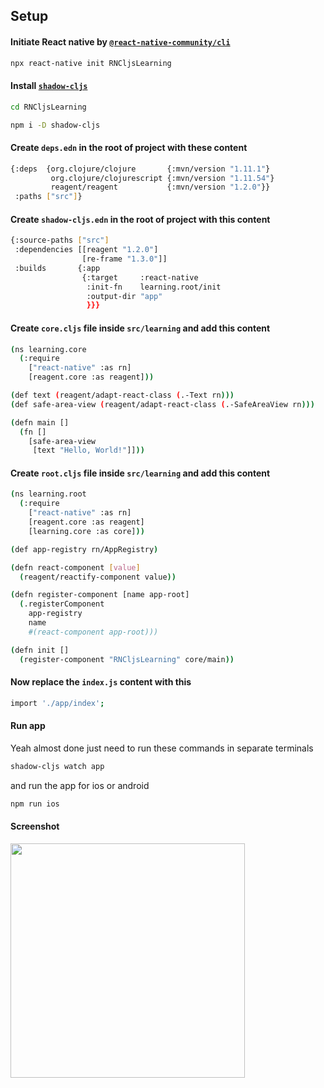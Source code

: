 
## Setup

#### Initiate React native by [`@react-native-community/cli`](https://github.com/react-native-community/cli)

```bash
npx react-native init RNCljsLearning
```

#### Install [`shadow-cljs`](https://github.com/thheller/shadow-cljs)

```bash
cd RNCljsLearning
```

```bash
npm i -D shadow-cljs
```

#### Create `deps.edn` in the root of project with these content

```bash
{:deps  {org.clojure/clojure       {:mvn/version "1.11.1"}
         org.clojure/clojurescript {:mvn/version "1.11.54"}
         reagent/reagent           {:mvn/version "1.2.0"}}
 :paths ["src"]}
```

#### Create `shadow-cljs.edn` in the root of project with this content
```bash
{:source-paths ["src"]
 :dependencies [[reagent "1.2.0"]
                [re-frame "1.3.0"]]
 :builds       {:app
                {:target     :react-native
                 :init-fn    learning.root/init
                 :output-dir "app"
                 }}}
```

#### Create `core.cljs` file inside `src/learning` and add this content
```bash
(ns learning.core
  (:require
    ["react-native" :as rn]
    [reagent.core :as reagent]))

(def text (reagent/adapt-react-class (.-Text rn)))
(def safe-area-view (reagent/adapt-react-class (.-SafeAreaView rn)))

(defn main []
  (fn []
    [safe-area-view
     [text "Hello, World!"]]))

```

#### Create `root.cljs` file inside `src/learning` and add this content

```bash
(ns learning.root
  (:require
    ["react-native" :as rn]
    [reagent.core :as reagent]
    [learning.core :as core]))

(def app-registry rn/AppRegistry)

(defn react-component [value]
  (reagent/reactify-component value))

(defn register-component [name app-root]
  (.registerComponent
    app-registry
    name
    #(react-component app-root)))

(defn init []
  (register-component "RNCljsLearning" core/main))
```

#### Now replace the `index.js` content with this
```bash
import './app/index';
```

#### Run app
Yeah almost done just need to run these commands in separate terminals

```bash
shadow-cljs watch app
```

and run the app for ios or android
```bash
npm run ios
```
#### Screenshot
<img src="https://github.com/mohsen-ghafouri/rn-cljs-learning/assets/71308738/1cc9aec4-1af6-4b64-b5f3-3035a0c7dc80" width="375px"/>
